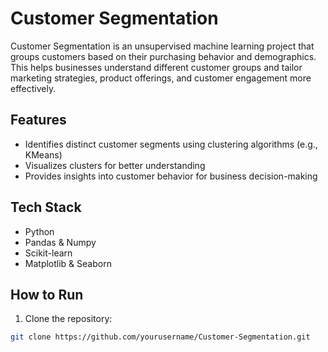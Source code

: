# Customer Segmentation

Customer Segmentation is an unsupervised machine learning project that groups customers based on their purchasing behavior and demographics. This helps businesses understand different customer groups and tailor marketing strategies, product offerings, and customer engagement more effectively.

## Features
- Identifies distinct customer segments using clustering algorithms (e.g., KMeans)
- Visualizes clusters for better understanding
- Provides insights into customer behavior for business decision-making

## Tech Stack
- Python
- Pandas & Numpy
- Scikit-learn
- Matplotlib & Seaborn

## How to Run
1. Clone the repository:
```bash
git clone https://github.com/yourusername/Customer-Segmentation.git
